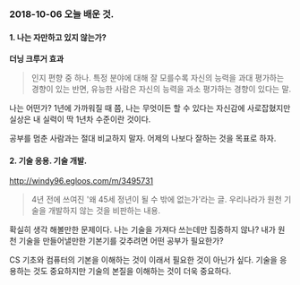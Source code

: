### 2018-10-06 오늘 배운 것.

#### 1. 나는 자만하고 있지 않는가?  
**더닝 크루거 효과**
> 인지 편향 중 하나. 특정 분야에 대해 잘 모를수록 자신의 능력을 과대 평가하는
경향이 있는 반면, 유능한 사람은 자신의 능력을 과소 평가하는 경향이 있다는 말.

나는 어떤가? 1년에 가까워질 때 쯤, 나는 무엇이든 할 수 있다는 자신감에 사로잡혔지만
실상은 내 실력이 딱 1년차 수준이란 것이다.

공부를 멈춘 사람과는 절대 비교하지 말자. 어제의 나보다 잘하는 것을 목표로 하자.

#### 2. 기술 응용. 기술 개발.  
http://windy96.egloos.com/m/3495731
> 4년 전에 쓰여진 '왜 45세 정년이 될 수 밖에 없는가'라는 글.
  우리나라가 원천 기술을 개발하지 않는 것을 비판하는 내용.

확실히 생각 해볼만한 문제이다. 나는 기술을 가져다 쓰는데만 집중하지 않나?
내가 원천 기술을 만들어낼만한 기본기를 갖추려면 어떤 공부가 필요한가?

CS 기초와 컴퓨터의 기본을 이해하는 것이 이래서 필요한 것이 아닌가 싶다.
기술을 응용하는 것도 중요하지만 기술의 본질을 이해하는 것이 더욱 중요하다.

